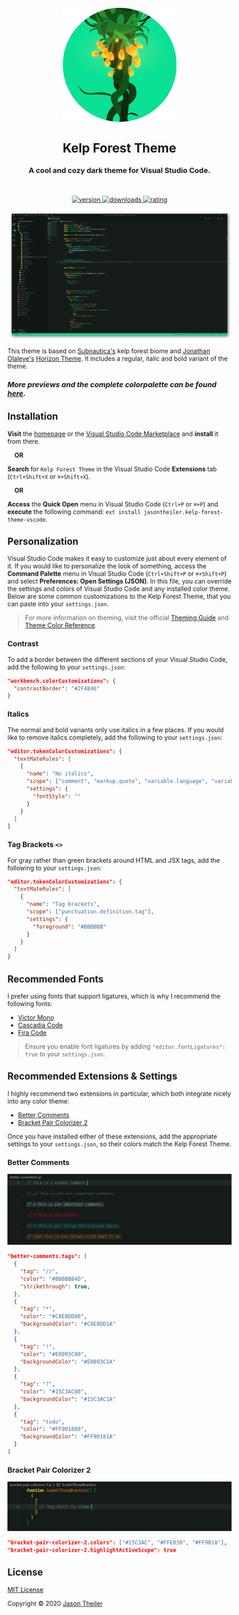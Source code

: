<p align="center">
  <a href="https://jasontheiler.github.io/kelp-forest-theme-vscode">
    <img src="/images/logo.png" alt="Kelp Forest Theme" height="256px" />
  </a>
</p>

<h1 align="center">Kelp Forest Theme</h1>

<h3 align="center">A cool and cozy dark theme for Visual Studio Code.</h3>

<br />

<p align="center">
  <a href="https://marketplace.visualstudio.com/items?itemName=jasontheiler.kelp-forest-theme-vscode">
    <img src="https://img.shields.io/vscode-marketplace/v/jasontheiler.kelp-forest-theme-vscode.svg?style=for-the-badge&logo=visual-studio-code&labelColor=141B19&color=0AE194" alt="version" />
  </a>

  <a href="https://marketplace.visualstudio.com/items?itemName=jasontheiler.kelp-forest-theme-vscode">
    <img src="https://img.shields.io/visual-studio-marketplace/i/jasontheiler.kelp-forest-theme-vscode.svg?style=for-the-badge&logo=docusign&logoColor=FFFFFF&labelColor=141B19&color=0AE194" alt="downloads" />
  </a>

  <a href="https://marketplace.visualstudio.com/items?itemName=jasontheiler.kelp-forest-theme-vscode&ssr=false#review-details">
    <img src="https://img.shields.io/visual-studio-marketplace/r/jasontheiler.kelp-forest-theme-vscode.svg?style=for-the-badge&logo=reverbnation&logoColor=FFFFFF&labelColor=141B19&color=0AE194" alt="rating" />
  </a>
</p>

<img src="/images/preview.png" alt="Kelp Forest Theme preview" />

This theme is based on [Subnautica's](https://unknownworlds.com/subnautica/) kelp forest biome and [Jonathan Olaleye's](https://github.com/jolaleye) [Horizon Theme](https://marketplace.visualstudio.com/items?itemName=jolaleye.horizon-theme-vscode). It includes a regular, italic and bold variant of the theme.

### _More previews and the complete colorpalette can be found [here](https://jasontheiler.github.io/kelp-forest-theme-vscode)._

## Installation

**Visit** the [homepage](https://jasontheiler.github.io/kelp-forest-theme-vscode) or the [Visual Studio Code Marketplace](https://marketplace.visualstudio.com/items?itemName=jasontheiler.kelp-forest-theme-vscode) and **install** it from there.

&nbsp;&nbsp;&nbsp;&nbsp;**OR**

**Search** for `Kelp Forest Theme` in the Visual Studio Code **Extensions** tab (`Ctrl+Shift+X` or `⌘+Shift+X`).

&nbsp;&nbsp;&nbsp;&nbsp;**OR**

**Access** the **Quick Open** menu in Visual Studio Code (`Ctrl+P` or `⌘+P`) and **execute** the following command: `ext install jasontheiler.kelp-forest-theme-vscode`.

## Personalization

Visual Studio Code makes it easy to customize just about every element of it. If you would like to personalize the look of something, access the **Command Palette** menu in Visual Studio Code (`Ctrl+Shift+P` or `⌘+Shift+P`) and select **Preferences: Open Settings (JSON)**. In this file, you can override the settings and colors of Visual Studio Code and any installed color theme. Below are some common customizations to the Kelp Forest Theme, that you can paste into your `settings.json`.

> For more information on theming, visit the official [Theming Guide](https://code.visualstudio.com/api/extension-capabilities/theming) and [Theme Color Reference](https://code.visualstudio.com/api/references/theme-color).

### Contrast

To add a border between the different sections of your Visual Studio Code, add the following to your `settings.json`:

```json
"workbench.colorCustomizations": {
  "contrastBorder": "#2F4846"
}
```

### Italics

The normal and bold variants only use italics in a few places. If you would like to remove italics completely, add the following to your `settings.json`:

```json
"editor.tokenColorCustomizations": {
  "textMateRules": [
    {
      "name": "No italics",
      "scope": ["comment", "markup.quote", "variable.language", "variable.parameter"],
      "settings": {
        "fontStyle": ""
      }
    }
  ]
}
```

### Tag Brackets `<>`

For gray rather than green brackets around HTML and JSX tags, add the following to your `settings.json`:

```json
"editor.tokenColorCustomizations": {
  "textMateRules": [
    {
      "name": "Tag brackets",
      "scope": ["punctuation.definition.tag"],
      "settings": {
        "foreground": "#BBBBBB"
      }
    }
  ]
}
```

## Recommended Fonts

I prefer using fonts that support ligatures, which is why I recommend the following fonts:

- [Victor Mono](https://rubjo.github.io/victor-mono)
- [Cascadia Code](https://github.com/microsoft/cascadia-code)
- [Fira Code](https://github.com/tonsky/FiraCode)

> Ensure you enable font ligatures by adding `"editor.fontLigatures": true` to your `settings.json`.

## Recommended Extensions & Settings

I highly recommend two extensions in particular, which both integrate nicely into any color theme:

- [Better Comments](https://marketplace.visualstudio.com/items?itemName=aaron-bond.better-comments)
- [Bracket Pair Colorizer 2](https://marketplace.visualstudio.com/items?itemName=CoenraadS.bracket-pair-colorizer-2)

Once you have installed either of these extensions, add the appropriate settings to your `settings.json`, so their colors match the Kelp Forest Theme.

### Better Comments

<img src="/images/preview-better-comments.png" alt="Better Comments preview" />

```json
"better-comments.tags": [
  {
    "tag": "//",
    "color": "#BBBBBB4D",
    "strikethrough": true,
  },
  {
    "tag": "*",
    "color": "#C8E8DD80",
    "backgroundColor": "#C8E8DD1A"
  },
  {
    "tag": "!",
    "color": "#E0093C80",
    "backgroundColor": "#E0093C1A"
  },
  {
    "tag": "?",
    "color": "#15C3AC80",
    "backgroundColor": "#15C3AC1A"
  },
  {
    "tag": "todo",
    "color": "#FF901880",
    "backgroundColor": "#FF90181A"
  }
]
```

### Bracket Pair Colorizer 2

<img src="/images/preview-bracket-pair-colorizer-2.png" alt="Bracket Pair Colorizer 2 preview" />

```json
"bracket-pair-colorizer-2.colors": ["#15C3AC", "#FFE030", "#FF9018"],
"bracket-pair-colorizer-2.highlightActiveScope": true
```

## License

[MIT License](/LICENSE)

Copyright © 2020 [Jason Theiler](https://github.com/JasonTheiler)
